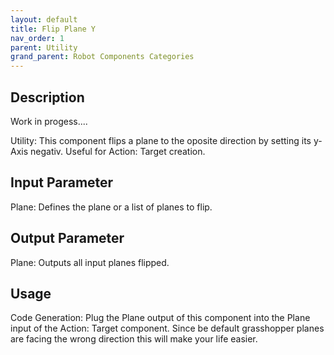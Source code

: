 ```yaml
---
layout: default
title: Flip Plane Y
nav_order: 1
parent: Utility
grand_parent: Robot Components Categories
---
```


## Description

Work in progess....

Utility: This component flips a plane to the oposite direction by setting its y-Axis negativ. Useful for Action: Target creation.

## Input Parameter

Plane: Defines the plane or a list of planes to flip.

## Output Parameter

Plane: Outputs all input planes flipped.

## Usage

Code Generation: Plug the Plane output of this component into the Plane input of the Action: Target component. Since be default grasshopper planes are facing the wrong direction this will make your life easier.
